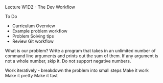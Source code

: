 Lecture W1D2 - The Dev Workflow

To Do

- Curriculum Overview
- Example problem workflow
- Problem Solving tips
- Review Git workflow

What is our problem? Write a program that takes in an unlimited number of command line arguments and prints out the sum of them. If any argument is not a whole number, skip it. Do not support negative numbers.

Work iteratively - breakdown the problem into small steps
Make it work Make it pretty Make it fast
